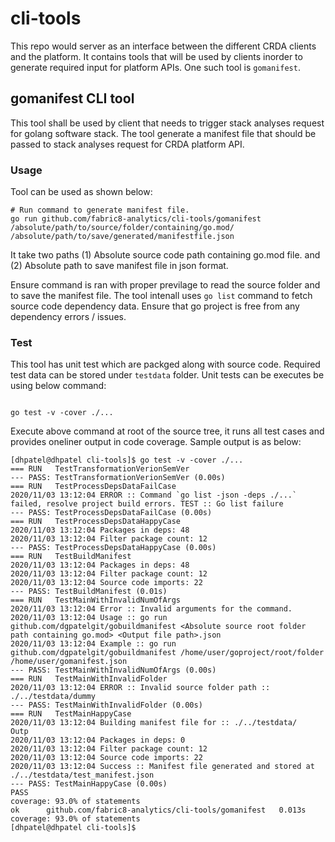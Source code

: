# cli-tools
This repo would server as an interface between the different CRDA clients and the platform. It contains tools that will be used by clients inorder to generate required input for platform APIs. One such tool is `gomanifest`.

## gomanifest CLI tool
This tool shall be used by client that needs to trigger stack analyses request for golang software stack. The tool generate a manifest file that should be passed to stack analyses request for CRDA platform API. 

### Usage 
Tool can be used as shown below:

```
# Run command to generate manifest file.
go run github.com/fabric8-analytics/cli-tools/gomanifest /absolute/path/to/source/folder/containing/go.mod/ /absolute/path/to/save/generated/manifestfile.json

```

It take two paths (1) Absolute source code path containing go.mod file. and (2) Absolute path to save manifest file in json format.

Ensure command is ran with proper previlage to read the source folder and to save the manifest file.
The tool intenall uses `go list` command to fetch source code dependency data. Ensure that go project is free from any dependency errors / issues.

### Test
This tool has unit test which are packged along with source code. Required test data can be stored under `testdata` folder. Unit tests can be executes be using below command:

```

go test -v -cover ./...

```

Execute above command at root of the source tree, it runs all test cases and provides oneliner output in code coverage.
Sample output is as below:

```
[dhpatel@dhpatel cli-tools]$ go test -v -cover ./...
=== RUN   TestTransformationVerionSemVer
--- PASS: TestTransformationVerionSemVer (0.00s)
=== RUN   TestProcessDepsDataFailCase
2020/11/03 13:12:04 ERROR :: Command `go list -json -deps ./...` failed, resolve project build errors. TEST :: Go list failure
--- PASS: TestProcessDepsDataFailCase (0.00s)
=== RUN   TestProcessDepsDataHappyCase
2020/11/03 13:12:04 Packages in deps: 48
2020/11/03 13:12:04 Filter package count: 12
--- PASS: TestProcessDepsDataHappyCase (0.00s)
=== RUN   TestBuildManifest
2020/11/03 13:12:04 Packages in deps: 48
2020/11/03 13:12:04 Filter package count: 12
2020/11/03 13:12:04 Source code imports: 22
--- PASS: TestBuildManifest (0.01s)
=== RUN   TestMainWithInvalidNumOfArgs
2020/11/03 13:12:04 Error :: Invalid arguments for the command.
2020/11/03 13:12:04 Usage :: go run github.com/dgpatelgit/gobuildmanifest <Absolute source root folder path containing go.mod> <Output file path>.json
2020/11/03 13:12:04 Example :: go run github.com/dgpatelgit/gobuildmanifest /home/user/goproject/root/folder /home/user/gomanifest.json
--- PASS: TestMainWithInvalidNumOfArgs (0.00s)
=== RUN   TestMainWithInvalidFolder
2020/11/03 13:12:04 ERROR :: Invalid source folder path :: ./../testdata/dummy
--- PASS: TestMainWithInvalidFolder (0.00s)
=== RUN   TestMainHappyCase
2020/11/03 13:12:04 Building manifest file for :: ./../testdata/
Outp 
2020/11/03 13:12:04 Packages in deps: 0
2020/11/03 13:12:04 Filter package count: 12
2020/11/03 13:12:04 Source code imports: 22
2020/11/03 13:12:04 Success :: Manifest file generated and stored at ./../testdata/test_manifest.json
--- PASS: TestMainHappyCase (0.00s)
PASS
coverage: 93.0% of statements
ok  	github.com/fabric8-analytics/cli-tools/gomanifest	0.013s	coverage: 93.0% of statements
[dhpatel@dhpatel cli-tools]$
```